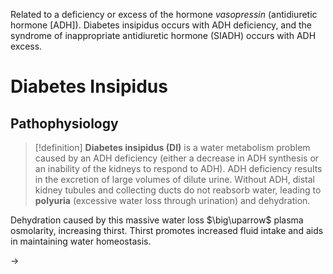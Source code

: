 Related to a deficiency or excess of the hormone _vasopressin_ (antidiuretic hormone [ADH]). Diabetes insipidus occurs with ADH deficiency, and the syndrome of inappropriate antidiuretic hormone (SIADH) occurs with ADH excess.

# Diabetes Insipidus
## Pathophysiology

>[!definition]
>**Diabetes insipidus (DI)** is a water metabolism problem caused by an ADH deficiency (either a decrease in ADH synthesis or an inability of the kidneys to respond to ADH). ADH deficiency results in the excretion of large volumes of dilute urine. Without ADH, distal kidney tubules and collecting ducts do not reabsorb water, leading to **polyuria** (excessive water loss through urination) and dehydration.

Dehydration caused by this massive water loss $\big\uparrow$ plasma osmolarity, increasing thirst. Thirst promotes increased fluid intake and aids in maintaining water homeostasis. 

$\to$ 